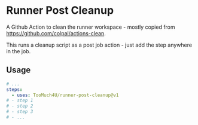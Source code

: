 # Runner Post Cleanup
A Github Action to clean the runner workspace - mostly copied from https://github.com/colpal/actions-clean. 

This runs a cleanup script as a post job action - just add the step anywhere in the job.

## Usage
```yaml
# ...
steps:
  - uses: TooMuch4U/runner-post-cleanup@v1
# - step 1
# - step 2
# - step 3
# - ...
```